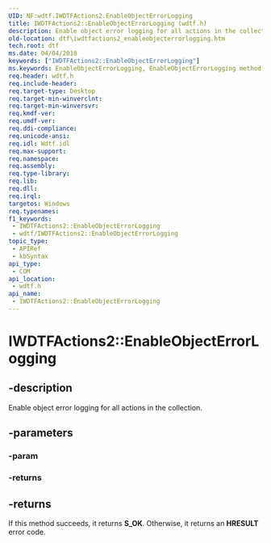 ```yaml
---
UID: NF:wdtf.IWDTFActions2.EnableObjectErrorLogging
title: IWDTFActions2::EnableObjectErrorLogging (wdtf.h)
description: Enable object error logging for all actions in the collection.
old-location: dtf\iwdtfactions2_enableobjecterrorlogging.htm
tech.root: dtf
ms.date: 04/04/2018
keywords: ["IWDTFActions2::EnableObjectErrorLogging"]
ms.keywords: EnableObjectErrorLogging, EnableObjectErrorLogging method [Windows Device Testing Framework], EnableObjectErrorLogging method [Windows Device Testing Framework],IWDTFActions2 interface, IWDTFActions2 interface [Windows Device Testing Framework],EnableObjectErrorLogging method, IWDTFActions2.EnableObjectErrorLogging, IWDTFActions2::EnableObjectErrorLogging, dtf.iwdtfactions2_enableobjecterrorlogging, wdtf/IWDTFActions2::EnableObjectErrorLogging
req.header: wdtf.h
req.include-header: 
req.target-type: Desktop
req.target-min-winverclnt: 
req.target-min-winversvr: 
req.kmdf-ver: 
req.umdf-ver: 
req.ddi-compliance: 
req.unicode-ansi: 
req.idl: Wdtf.idl
req.max-support: 
req.namespace: 
req.assembly: 
req.type-library: 
req.lib: 
req.dll: 
req.irql: 
targetos: Windows
req.typenames: 
f1_keywords:
 - IWDTFActions2::EnableObjectErrorLogging
 - wdtf/IWDTFActions2::EnableObjectErrorLogging
topic_type:
 - APIRef
 - kbSyntax
api_type:
 - COM
api_location:
 - wdtf.h
api_name:
 - IWDTFActions2::EnableObjectErrorLogging
---
```


# IWDTFActions2::EnableObjectErrorLogging


## -description

Enable object error logging for all actions in the collection.

## -parameters

### -param 

### -returns

## -returns

If this method succeeds, it returns **S_OK**. Otherwise, it returns an **HRESULT** error code.

